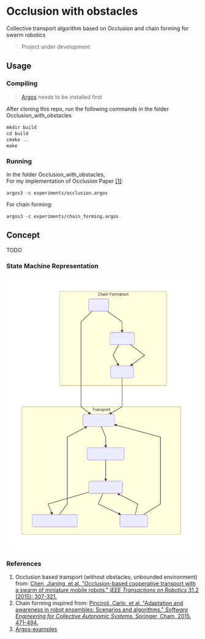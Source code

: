 # Occlusion with obstacles
Collective transport algorithm based on Occlusion and chain forming for swarm robotics
> Project under development
## Usage
### Compiling
>[Argos](https://github.com/ilpincy/argos3) needs to be installed first

After cloning this repo, run the following commands in the folder Occlusion_with_obstacles
```
mkdir build
cd build
cmake ..
make
```
### Running 
In the folder Occlusion_with_obstacles, <br>
For my implementation of Occlusion Paper [[1]](#references):
```
argos3 -c experiments/occlusion.argos
```
For chain forming:
```
argos3 -c experiments/chain_forming.argos
```

## Concept
TODO
### State Machine Representation
![State transition diagram](./mermaid-diagram.svg)

### References
1. Occlusion based transport (without obstacles, unbounded environment) from:
[Chen, Jianing, et al. "Occlusion-based cooperative transport with a swarm of miniature mobile robots." _IEEE Transactions on Robotics_ 31.2 (2015): 307-321.](http://ieeexplore.ieee.org/abstract/document/7055285/)
2. Chain forming inspired from: 
[Pinciroli, Carlo, et al. "Adaptation and awareness in robot ensembles: Scenarios and algorithms." _Software Engineering for Collective Autonomic Systems_. Springer, Cham, 2015. 471-494.](https://link.springer.com/chapter/10.1007/978-3-319-16310-9_15 )
3. [Argos-examples](https://github.com/ilpincy/argos3-examples)

